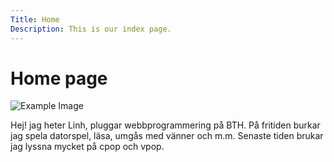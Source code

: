```yaml
---
Title: Home
Description: This is our index page.
---
```


Home page
==========================

![Example Image](image/image.jpg)

Hej! jag heter Linh, pluggar webbprogrammering på BTH. 
På fritiden burkar jag spela datorspel, läsa, umgås med vänner och m.m. 
Senaste tiden brukar jag lyssna mycket på cpop och vpop.
